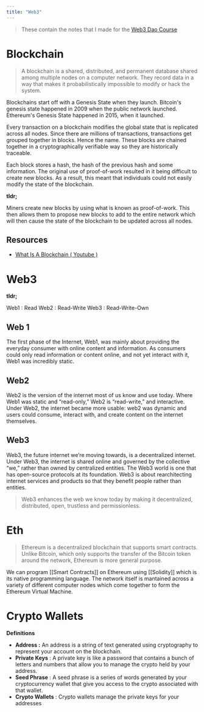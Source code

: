 ```yaml
---
title: "Web3"
---
```


> These contain the notes that I made for the [Web3 Dao Course](https://www.learnweb3.io/)

# Blockchain

> A blockchain is a shared, distributed, and permanent database shared among multiple nodes on a computer network. They record data in a way that makes it probabilistically impossible to modify or hack the system.

Blockchains start off with a Genesis State when they launch. Bitcoin's genesis state happened in 2009 when the public network launched. Ethereum's Genesis State happened in 2015, when it launched.

Every transaction on a blockchain modifies the global state that is replicated across all nodes. Since there are millions of transactions, transactions get grouped together in blocks. Hence the name. These blocks are chained together in a cryptographically verifiable way so they are historically traceable.

Each block stores a hash, the hash of the previous hash and some information. The original use of proof-of-work resulted in it being difficult to create new blocks. As a result, this meant that individuals could not easily modify the state of the blockchain.

**tldr;**

Miners create new blocks by using what is known as proof-of-work. This then allows them to propose new blocks to add to the entire network which will then cause the state of the blockchain to be updated across all nodes.

## Resources

- [What Is A Blockchain ( Youtube )](https://www.youtube.com/watch?v=SSo_EIwHSd4)

# Web3
**tldr;**

Web1 :  Read
Web2 :  Read-Write
Web3 : Read-Write-Own

## Web 1
The first phase of the Internet, Web1, was mainly about providing the everyday consumer with online content and information. As consumers could only read information or content online, and not yet interact with it, Web1 was incredibly static.

## Web2
Web2 is the version of the internet most of us know and use today. Where Web1 was static and “read-only,” Web2 is “read-write,” and interactive. Under Web2, the internet became more usable: web2 was dynamic and users could consume, interact with, and create content on the internet themselves.

## Web3
Web3, the future internet we’re moving towards, is a decentralized internet. Under Web3, the internet is shared online and governed by the collective “we,” rather than owned by centralized entities. The Web3 world is one that has open-source protocols at its foundation. Web3 is about rearchitecting internet services and products so that they benefit people rather than entities.

> Web3 enhances the web we know today by making it decentralized, distributed, open, trustless and permissionless.


# Eth
> Ethereum is a decentralized blockchain that supports smart contracts. Unlike Bitcoin, which only supports the transfer of the Bitcoin token around the network, Ethereum is more general purpose.

We can program [[Smart Contracts]] on Ethereum using [[Solidity]] which is its native programming language. The network itself is mantained across a variety of different computer nodes which come together to form the Ethereum Virtual Machine.


# Crypto Wallets

**Definitions**
-  **Address :**  An address is a string of text generated using cryptography to represent your account on the blockchain.
- **Private Keys** : A private key is like a password that contains a bunch of letters and numbers that allow you to manage the crypto held by your address.
- **Seed Phrase** : A seed phrase is a series of words generated by your cryptocurrency wallet that give you access to the crypto associated with that wallet.
- **Crypto Wallets** : Crypto wallets manage the private keys for your addresses